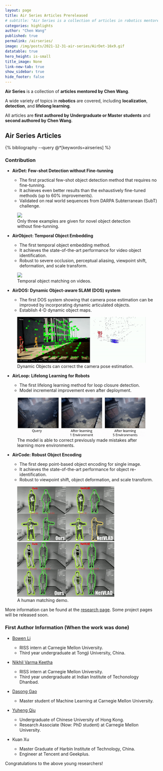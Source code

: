 ```yaml
---
layout: page
title: Air Series Articles Prereleased
# subtitle: "Air Series is a collection of articles in robotics mentored by Dr. Chen Wang in 2021."
categories: highlights
author: "Chen Wang"
published: true
permalink: /airseries/
image: /img/posts/2021-12-31-air-series/AirDet-16x9.gif
datatable: true
hero_height: is-small
title_image: None
link-new-tab: true
show_sidebar: true
hide_footer: false
---
```


**Air Series** is a collection of **articles mentored by Chen Wang**.

A wide variety of topics in **robotics** are covered, including **localization**, **detection**, and **lifelong learning**.

All articles are **first authored by Undergraduate or Master students** and **second authored by Chen Wang**.


<style>
.csl-block {
    font-size: 16px;
}
.csl-title, .csl-author, .csl-event, .csl-editor, .csl-venue {
    display: block;
    position: relative;
    font-size: 15px;
}

.csl-title b {
    font-weight: 600;
}

.csl-content {
    display: inline-block;
    vertical-align: top;
    padding-left: 20px;
}

.bibliography {
   list-style-type: none;
}
</style>


## Air Series Articles

{% bibliography --query @*[keywords=airseries] %}


### Contribution


* **AirDet: Few-shot Detection without Fine-tunning**

   * The first practical few-shot object detection method that requires no fine-tunning.
   * It achieves even better results than the exhaustively fine-tuned methods (up to 60% improvements).
   * Validated on real world sequences from DARPA Subterranean (SubT) challenge.

<figure>
    <img src="/img/posts/2021-12-31-air-series/AirDet.gif" />
    <figcaption>
        Only three examples are given for novel object detection without fine-tunning.
    </figcaption>
</figure>

* **AirObject: Temporal Object Embedding**

   * The first temporal object embedding method.
   * It achieves the state-of-the-art performance for video object identification.
   * Robust to severe occlusion, perceptual aliasing, viewpoint shift, deformation, and scale transform.

<figure>
    <img src="/img/posts/2021-12-31-air-series/AirObject.gif" />
    <figcaption>
        Temporal object matching on videos.
    </figcaption>
</figure>

* **AirDOS: Dynamic Object-aware SLAM (DOS) system**

   * The first DOS system showing that camera pose estimation can be improved by incorporating dynamic articulated objects.
   * Establish 4-D dynamic object maps.

<figure>
    <img src="/img/posts/2021-12-31-air-series/AirDOS.gif" />
    <figcaption>
        Dynamic Objects can correct the camera pose estimation.
    </figcaption>
</figure>

* **AirLoop: Lifelong Learning for Robots**

   * The first lifelong learning method for loop closure detection.
   * Model incremental improvement even after deployment.

<figure>
    <img src="/img/posts/2021-09-28-airloop/tartanair-ll.gif" />
    <figcaption>
        The model is able to correct previously made mistakes after learning more environments.
    </figcaption>
</figure>

* **AirCode: Robust Object Encoding**

   * The first deep point-based object encoding for single image.
   * It achieves the state-of-the-art performance for object re-identification.
   * Robust to viewpoint shift, object deformation, and scale transform.

<figure>
    <img src="/img/posts/2021-10-06-aircode/object-matching1.gif" />
    <img src="/img/posts/2021-10-06-aircode/object-matching2.gif" />
    <figcaption>
        A human matching demo.
    </figcaption>
</figure>

More information can be found at the [research page](/research). Some project pages will be released soon.

### First Author Information (When the work was done)

* [Bowen Li](https://jaraxxus-me.github.io/)
   * RISS intern at Carnegie Mellon University.
   * Third year undergraduate at Tongji University, China.

* [Nikhil Varma Keetha](https://www.linkedin.com/in/nikhil-varma-keetha-612685193/)
   * RISS intern at Carnegie Mellon University.
   * Third year undergraduate at Indian Institute of Techonology Dhanbad.

* [Dasong Gao](https://scholar.google.com/citations?user=_loctXsAAAAJ&hl=en)
   * Master student of Machine Learning at Carnegie Mellon University.

* [Yuheng Qiu](https://scholar.google.com/citations?user=aEK45mEAAAAJ)
   * Undergraduate of Chinese University of Hong Kong.
   * Research Associate (Now: PhD student) at Carnegie Mellon University.

* Kuan Xu
   * Master Graduate of Harbin Institute of Technology, China.
   * Engineer at Tencent and Geekplus.

Congratulations to the above young researchers!